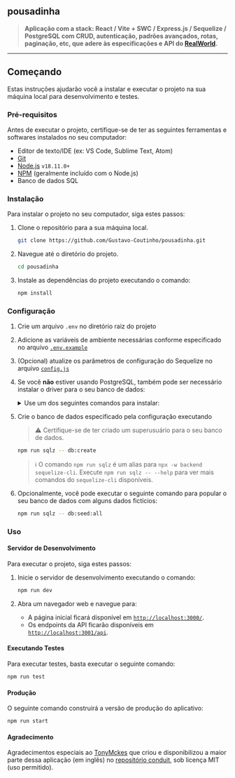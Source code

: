 ## pousadinha

> **Aplicação com a stack: React / Vite + SWC / Express.js / Sequelize / PostgreSQL com CRUD, autenticação, padrões avançados, rotas, paginação, etc, que adere às especificações e API do [RealWorld](https://realworld.io/).**


---

## Começando

Estas instruções ajudarão você a instalar e executar o projeto na sua máquina local para desenvolvimento e testes.

### Pré-requisitos

Antes de executar o projeto, certifique-se de ter as seguintes ferramentas e softwares instalados no seu computador:

- Editor de texto/IDE (ex: VS Code, Sublime Text, Atom)
- [Git](https://git-scm.com/downloads)
- [Node.js](https://nodejs.org/en/download/) `v18.11.0+`
- [NPM](https://www.npmjs.com/) (geralmente incluído com o Node.js)
- Banco de dados SQL

### Instalação

Para instalar o projeto no seu computador, siga estes passos:

1. Clone o repositório para a sua máquina local.

   ```bash
   git clone https://github.com/Gustavo-Coutinho/pousadinha.git
   ```

2. Navegue até o diretório do projeto.

   ```bash
   cd pousadinha
   ```

3. Instale as dependências do projeto executando o comando:

   ```bash
   npm install
   ```

### Configuração

1. Crie um arquivo `.env` no diretório raiz do projeto
2. Adicione as variáveis de ambiente necessárias conforme especificado no arquivo [`.env.example`](backend/.env.example)
3. (Opcional) atualize os parâmetros de configuração do Sequelize no arquivo [`config.js`](backend/config/config.js)
4. Se você **não** estiver usando PostgreSQL, também pode ser necessário instalar o driver para o seu banco de dados:

   <details>
   <summary>Use um dos seguintes comandos para instalar:</summary><br/>

   > Nota: a opção `-w backend` é usada para instalá-lo no backend [`package.json`](backend/package.json).

   ```bash
   npm install -w backend pg pg-hstore  # Postgres (já instalado)
   npm install -w backend mysql2
   npm install -w backend mariadb
   npm install -w backend sqlite3
   npm install -w backend tedious       # Microsoft SQL Server
   npm install -w backend oracledb      # Oracle Database
   ```

   > :information_source: Visite [Sequelize - Instalando](https://sequelize.org/docs/v6/getting-started/#installing) para obter mais informações.

   ***

   </details>

5. Crie o banco de dados especificado pela configuração executando

   > :warning: Certifique-se de ter criado um superusuário para o seu banco de dados.

   ```bash
   npm run sqlz -- db:create
   ```

   > :information_source: O comando `npm run sqlz` é um alias para `npx -w backend sequelize-cli`.
   > Execute `npm run sqlz -- --help` para ver mais comandos do `sequelize-cli` disponíveis.

6. Opcionalmente, você pode executar o seguinte comando para popular o seu banco de dados com alguns dados fictícios:

   ```bash
   npm run sqlz -- db:seed:all
   ```

### Uso

#### Servidor de Desenvolvimento

Para executar o projeto, siga estes passos:

1. Inicie o servidor de desenvolvimento executando o comando:

   ```bash
   npm run dev
   ```

2. Abra um navegador web e navegue para:
   - A página inicial ficará disponível em [`http://localhost:3000/`](http://localhost:3000).
   - Os endpoints da API ficarão disponíveis em [`http://localhost:3001/api`](http://localhost:3001/api).

#### Executando Testes

Para executar testes, basta executar o seguinte comando:

```bash
npm run test
```

#### Produção

O seguinte comando construirá a versão de produção do aplicativo:

```bash
npm run start
```

#### Agradecimento

Agradecimentos especiais ao [TonyMckes](https://github.com/TonyMckes/) que criou e disponibilizou a maior parte dessa aplicação (em inglês) no [repositório conduit](https://github.com/TonyMckes/conduit-realworld-example-app), sob licença MIT (uso permitido).
